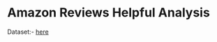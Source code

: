 # Amazon Reviews Helpful Analysis
 
Dataset:- [here](https://www.kaggle.com/snap/amazon-fine-food-reviews/notebooks?datasetId=18&sortBy=voteCount)
